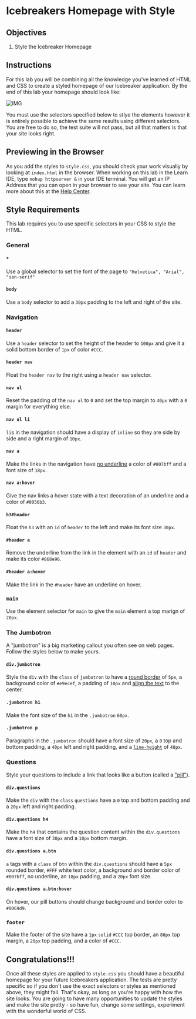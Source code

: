 # Icebreakers Homepage with Style

## Objectives

1. Style the Icebreaker Homepage

## Instructions

For this lab you will be combining all the knowledge you've learned of HTML and CSS to create a styled homepage of our Icebreaker application. By the end of this lab your homepage should look like:

![IMG](https://cl.ly/nV16/Image%202017-11-03%20at%202.18.47%20PM.png)

You must use the selectors specified below to stlye the elements however it is entirely possible to achieve the same results using different selectors. You are free to do so, the test suite will not pass, but all that matters is that your site looks right.

## Previewing in the Browser

As you add the styles to `style.css`, you should check your work visually by looking at `index.html` in the browser. When working on this lab in the Learn IDE, type `nohup httpserver &` in your IDE terminal. You will get an IP Address that you can open in your browser to see your site. You can learn more about this at the [Help Center](http://help.learn.co/the-learn-ide/common-ide-questions/viewing-html-pages-in-the-learn-ide).

## Style Requirements

This lab requires you to use specific selectors in your CSS to style the HTML.

### General

#### `*`

Use a global selector to set the font of the page to `"Helvetica", "Arial", "san-serif"`


#### `body`

Use a `body` selector to add a `30px` padding to the left and right of the site.

### Navigation

#### `header`

Use a `header` selector to set the height of the header to `100px` and give it a solid bottom border of `1px` of color `#CCC`.

#### `header nav`

Float the `header nav` to the right using a `header nav` selector.

#### `nav ul`

Reset the padding of the `nav ul` to `0` and set the top margin to `40px` with a `0` margin for everything else.

#### `nav ul li`

`li`s in the navigation should have a display of `inline` so they are side by side and a right margin of `10px`.

#### `nav a`

Make the links in the navigation have [no underline](https://www.w3schools.com/cssref/pr_text_text-decoration.asp) a color of `#007bff` and a font size of `18px`.

#### `nav a:hover`

Give the nav links a hover state with a text decoration of an underline and a color of `#0056b3`.

#### `h3#header`

Float the `h3` with an `id` of `header` to the left and make its font size `30px`.

#### `#header a`

Remove the underline from the link in the element with an `id` of `header` and make its color `#868e96`.

#### `#header a:hover`

Make the link in the `#header` have an underline on hover.

### `main`

Use the element selector for `main` to give the `main` element a top marign of `20px`.

### The Jumbotron

A "jumbotron" is a big marketing callout you often see on web pages. Follow the styles below to make yours.

#### `div.jumbotron`

Style the `div` with the `class` of `jumbotron` to have a [round border](https://www.w3schools.com/cssref/css3_pr_border-radius.asp) of `5px`, a background color of `#e9ecef`, a padding of `10px` and [align the text](https://www.w3schools.com/cssref/pr_text_text-align.asp) to the center.

#### `.jumbotron h1`

Make the font size of the `h1` in the `.jumbotron` `60px`.

#### `.jumbotron p`

Paragraphs in the `.jumbotron` should have a font size of `20px`, a `0` top and bottom padding, a `40px` left and right padding, and a [`line-height`](https://www.w3schools.com/cssref/pr_dim_line-height.asp) of `40px`.

### Questions

Style your questions to include a link that looks like a button (called a ["pill"](https://getbootstrap.com/docs/4.0/components/buttons/#button-tags)).

#### `div.questions`

Make the `div` with the `class` `questions` have a `0` top and bottom padding and a `20px` left and right padding.

#### `div.questions h4`

Make the `h4` that contains the question content within the `div.questions` have a font size of `30px` and a `10px` bottom margin.

#### `div.questions a.btn`

`a` tags with a `class` of `btn` within the `div.questions` should have a `5px` rounded border, `#FFF` white text color, a background and border color of `#007bff`, no underline, an `18px` padding, and a `20px` font size.

#### `div.questions a.btn:hover`

On hover, our pill buttons should change background and border color to `#0069d9`.

### `footer`

Make the footer of the site have a `1px` `solid` `#CCC` top border, an `80px` top margin, a `20px` top padding, and a color of `#CCC`.

## Congratulations!!!

Once all these styles are applied to `style.css` you should have a beautiful homepage for your future Icebreakers application. The tests are pretty specific so if you don't use the exact selectors or styles as mentioned above, they might fail. That's okay, as long as you're happy with how the site looks. You are going to have many opportunities to update the styles and make the site pretty - so have fun, change some settings, experiment with the wonderful world of CSS.